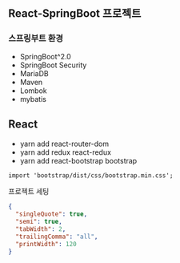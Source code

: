 ## React-SpringBoot 프로젝트

### 스프링부트 환경

- SpringBoot^2.0
- SpringBoot Security
- MariaDB
- Maven
- Lombok
- mybatis

## React

- yarn add react-router-dom
- yarn add redux react-redux
- yarn add react-bootstrap bootstrap

```txt
import 'bootstrap/dist/css/bootstrap.min.css';
```

프로젝트 세팅

```json
{
  "singleQuote": true,
  "semi": true,
  "tabWidth": 2,
  "trailingComma": "all",
  "printWidth": 120
}
```
